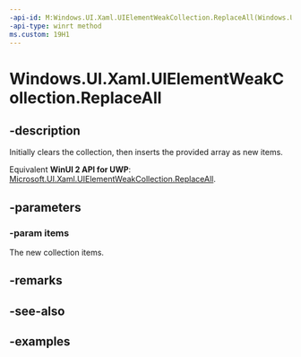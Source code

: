```yaml
---
-api-id: M:Windows.UI.Xaml.UIElementWeakCollection.ReplaceAll(Windows.UI.Xaml.UIElement[])
-api-type: winrt method
ms.custom: 19H1
---
```


<!-- Method syntax.
public void UIElementWeakCollection.ReplaceAll(UIElement[] items)
-->

# Windows.UI.Xaml.UIElementWeakCollection.ReplaceAll

## -description

Initially clears the collection, then inserts the provided array as new items.

Equivalent **WinUI 2 API for UWP**: [Microsoft.UI.Xaml.UIElementWeakCollection.ReplaceAll](/windows/winui/api/microsoft.ui.xaml.uielementweakcollection.replaceall).

## -parameters
### -param items

The new collection items.

## -remarks

## -see-also

## -examples

